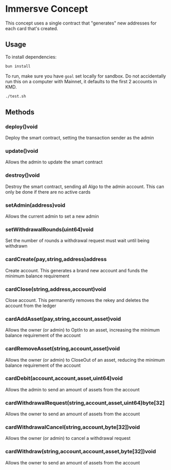 # Immersve Concept

This concept uses a single contract that "generates" new addresses for each card that's created.

## Usage

To install dependencies:

```bash
bun install
```

To run, make sure you have `goal` set locally for sandbox. Do not accidentally run this on a computer with Mainnet, it defaults to the first 2 accounts in KMD.

```bash
./test.sh
```
## Methods

### deploy()void
 Deploy the smart contract, setting the transaction sender as the admin
### update()void
 Allows the admin to update the smart contract
### destroy()void
 Destroy the smart contract, sending all Algo to the admin account. This can only be done if there are no active cards
### setAdmin(address)void
 Allows the current admin to set a new admin
### setWithdrawalRounds(uint64)void
 Set the number of rounds a withdrawal request must wait until being withdrawn
### cardCreate(pay,string,address)address
 Create account. This generates a brand new account and funds the minimum balance requirement
### cardClose(string,address,account)void
 Close account. This permanently removes the rekey and deletes the account from the ledger
### cardAddAsset(pay,string,account,asset)void
 Allows the owner (or admin) to OptIn to an asset, increasing the minimum balance requirement of the account
### cardRemoveAsset(string,account,asset)void
 Allows the owner (or admin) to CloseOut of an asset, reducing the minimum balance requirement of the account
### cardDebit(account,account,asset,uint64)void
 Allows the admin to send an amount of assets from the account
### cardWithdrawalRequest(string,account,asset,uint64)byte[32]
 Allows the owner to send an amount of assets from the account
### cardWithdrawalCancel(string,account,byte[32])void
 Allows the owner (or admin) to cancel a withdrawal request
### cardWithdraw(string,account,account,asset,byte[32])void
 Allows the owner to send an amount of assets from the account
